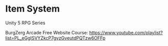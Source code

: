 # Item System
Unity 5 RPG Series

BurgZerg Arcade Free Website Course: 
	https://www.youtube.com/playlist?list=PL_eGgISVYZkcP7gyzGveutdPQTzw6OFFp